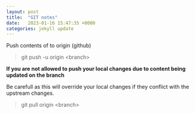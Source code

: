 ```yaml
---
layout: post
title:  "GIT notes"
date:   2023-01-16 15:47:35 +0000
categories: jekyll update
---
```


Push contents of <branch> to origin (github)
> git push -u origin \<branch>
  
**If you are not allowed to push your local changes due to content being updated on the branch**
  
Be carefull as this will override your local changes if they conflict with the upstream changes.
> git pull origin \<branch>
